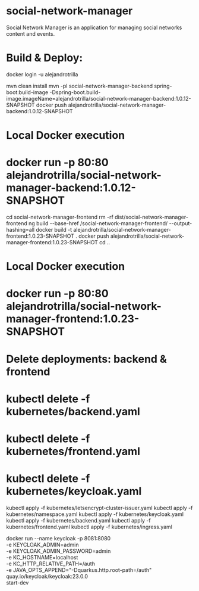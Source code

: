 # social-network-manager
Social Network Manager is an application for managing social networks content and events.

# Build & Deploy:
docker login -u alejandrotrilla

mvn clean install
mvn -pl social-network-manager-backend spring-boot:build-image -Dspring-boot.build-image.imageName=alejandrotrilla/social-network-manager-backend:1.0.12-SNAPSHOT
docker push alejandrotrilla/social-network-manager-backend:1.0.12-SNAPSHOT
# Local Docker execution
# docker run -p 80:80 alejandrotrilla/social-network-manager-backend:1.0.12-SNAPSHOT

cd social-network-manager-frontend
rm -rf dist/social-network-manager-frontend
ng build --base-href /social-network-manager-frontend/ --output-hashing=all
docker build -t alejandrotrilla/social-network-manager-frontend:1.0.23-SNAPSHOT .
docker push alejandrotrilla/social-network-manager-frontend:1.0.23-SNAPSHOT
cd ..

# Local Docker execution
# docker run -p 80:80 alejandrotrilla/social-network-manager-frontend:1.0.23-SNAPSHOT

# Delete deployments: backend & frontend
# kubectl delete -f kubernetes/backend.yaml
# kubectl delete -f kubernetes/frontend.yaml
# kubectl delete -f kubernetes/keycloak.yaml

kubectl apply -f kubernetes/letsencrypt-cluster-issuer.yaml
kubectl apply -f kubernetes/namespace.yaml
kubectl apply -f kubernetes/keycloak.yaml
kubectl apply -f kubernetes/backend.yaml
kubectl apply -f kubernetes/frontend.yaml
kubectl apply -f kubernetes/ingress.yaml






docker run --name keycloak -p 8081:8080 \
-e KEYCLOAK_ADMIN=admin \
-e KEYCLOAK_ADMIN_PASSWORD=admin \
-e KC_HOSTNAME=localhost \
-e KC_HTTP_RELATIVE_PATH=/auth \
-e JAVA_OPTS_APPEND="-Dquarkus.http.root-path=/auth" \
quay.io/keycloak/keycloak:23.0.0 \
start-dev

